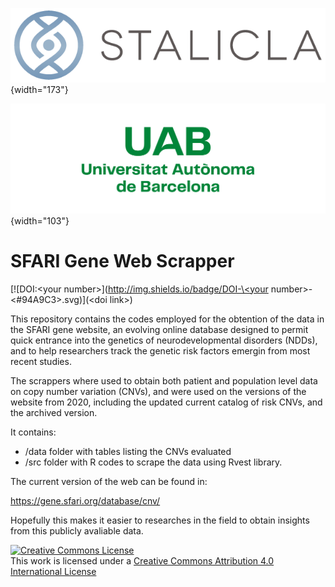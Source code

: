 ![](images/STALICLA_logo_color.png){width="173"}

![](images/logotip-versio-1-principal-verd-1401x489.png){width="103"}

# SFARI Gene Web Scrapper

[![DOI:\<your number\>]([http://img.shields.io/badge/DOI-\<your](http://img.shields.io/badge/DOI-<your) number\>-\<#94A9C3\>.svg)](\<doi link\>)

This repository contains the codes employed for the obtention of the data in the SFARI gene website, an evolving online database designed to permit quick entrance into the genetics of neurodevelopmental disorders (NDDs), and to help researchers track the genetic risk factors emergin from most recent studies.

The scrappers where used to obtain both patient and population level data on copy number variation (CNVs), and were used on the versions of the website from 2020, including the updated current catalog of risk CNVs, and the archived version.

It contains:

-   /data folder with tables listing the CNVs evaluated
-   /src folder with R codes to scrape the data using Rvest library.

The current version of the web can be found in:

<https://gene.sfari.org/database/cnv/>

Hopefully this makes it easier to researches in the field to obtain insights from this publicly avaliable data.

<a rel="license" href="http://creativecommons.org/licenses/by/4.0/"><img src="https://i.creativecommons.org/l/by/4.0/88x31.png" alt="Creative Commons License" style="border-width:0"/></a><br />This work is licensed under a <a rel="license" href="http://creativecommons.org/licenses/by/4.0/">Creative Commons Attribution 4.0 International License</a>
